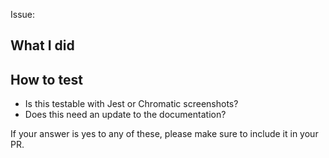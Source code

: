 <!--
Before making a PR, please read our contributing documentation
https://github.com/gsoft-inc/sg-orbit/blob/master/CONTRIBUTING.md
-->

Issue:

## What I did

## How to test

- Is this testable with Jest or Chromatic screenshots?
- Does this need an update to the documentation?

If your answer is yes to any of these, please make sure to include it in your PR.
